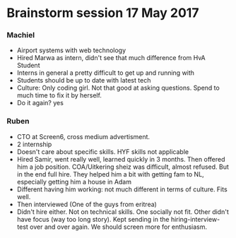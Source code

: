 # Brainstorm session 17 May 2017

### Machiel
- Airport systems with web technology
- Hired Marwa as intern, didn't see that much difference from HvA Student
- Interns in general a pretty difficult to get up and running with
- Students should be up to date with latest tech
- Culture: Only coding girl. Not that good at asking questions. Spend to much time to fix it by herself.
- Do it again? yes

### Ruben
- CTO at Screen6, cross medium advertisment. 
- 2 internship 
- Doesn't care about specific skills. HYF skills not applicable
- Hired Samir, went really well, learned quickly in 3 months. Then offered him a job position. COA/Uitkering sheiz was difficult, almost refused. But in the end full hire. They helped him a bit with getting fam to NL, especially getting him a house in Adam
- Different having him working: not much different in terms of culture. Fits well.
- Then interviewed (One of the guys from eritrea)
- Didn't hire either. Not on technical skills. One socially not fit. Other didn't have focus (way too long story). Kept sending in the hiring-interview-test over and over again. We should screen more for enthusiasm.
